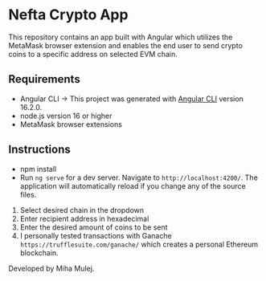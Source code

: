 # Nefta Crypto App

This repository contains an app built with Angular which utilizes the MetaMask browser extension and enables the end user to send crypto coins to a specific address on selected EVM chain.

## Requirements
* Angular CLI -> This project was generated with [Angular CLI](https://github.com/angular/angular-cli) version 16.2.0.
* node.js version 16 or higher
* MetaMask browser extensions

## Instructions
* npm install
* Run `ng serve` for a dev server. Navigate to `http://localhost:4200/`. The application will automatically reload if you change any of the source files.

1.  Select desired chain in the dropdown
2. Enter recipient address in hexadecimal
3. Enter the desired amount of coins to be sent
4. I personally tested transactions with Ganache `https://trufflesuite.com/ganache/` which creates a personal Ethereum blockchain.

Developed by Miha Mulej.

